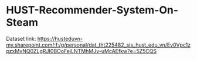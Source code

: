 # HUST-Recommender-System-On-Steam

Dataset link: https://husteduvn-my.sharepoint.com/:f:/g/personal/dat_tht225482_sis_hust_edu_vn/Ev0Vpc1zpzxMvNQ0ZLgRJI0BOoFeiLNTMhMJv-uMcAEfkw?e=5Z5CQS
